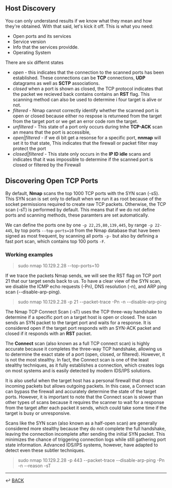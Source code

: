 ## Host Discovery

You can only understand results if we know what they mean and how they're obtained. With that said, let's kick it off. This is what you need:

* Open ports and its services 
* Service version
* Info that the services providde. 
* Operating System

There are six differnt states

* *open* - this indicates that the connection to the scanned ports has been established. These connections can be **TCP** connections, **UDP** datagrams as well as **SCTP** associations.
* *closed*  when a port is shown as closed, the TCP protocol indicates that the packet we recieved back contains contains an **RST** flag. This scanning method can also be used to determine i four target is alive or not.
* *filtered* - Nmap cannot correctly identify whether the scanned port is open or closed because either no respose is returneed from the target from the target port or we get an error code rom the target. 
* *unfiltered* - This state of a port only occurs during tnhe **TCP-ACK** scan an means that the port is accessible,
* *open\|filtered* - if we di bit get a resonse for a specific port, **nnmap** will set it to that state, This indicates that the firewall or packet filter may protect the port
* *closed\|filtered* - This state only occurs in the **IP ID idle** scans and indicates that it was impossible to determine if the scanned port is closed or filtered by the Firewall

## Discovering Open TCP Ports

By default, **Nmap** scans the top 1000 TCP ports with the SYN scan (-sS). This SYN scan is set only to default when we run it as root because of the socket permissions required to create raw TCP packets. Otherwise, the TCP scan (-sT) is performed by default. This means that if we do not define ports and scanning methods, these paramters are set automatically.

We can define the ports one by one ```-p 22,25,80,139,445```, by range ```-p 22-445```, by top ports ```--top-ports=10``` from the Nmap database that have been signed as most frequent, by scanning all ports ```-p-``` but also by defining a fast port scan, which contains top 100 ports ```-F```.

### Working examples

> sudo nmap 10.129.2.28 --top-ports=10 

If we trace the packets Nmap sends, we will see the RST flag on TCP port 21 that our target sends back to us. To have a clear view of the SYN scan, we disable the ICMP echo requests (-Pn), DNS resolution (-n), and ARP ping scan (--disable-arp-ping).

> sudo nmap 10.129.2.28 -p 21 --packet-trace -Pn -n --disable-arp-ping

The Nmap TCP Connect Scan (-sT) uses the TCP three-way handshake to determine if a specific port on a target host is open or closed. The scan sends an SYN packet to the target port and waits for a response. It is considered open if the target port responds with an SYN-ACK packet and closed if it responds with an **RST** packet.

The **Connect** scan (also known as a full TCP connect scan) is highly accurate because it completes the three-way TCP handshake, allowing us to determine the exact state of a port (open, closed, or filtered). However, it is not the most stealthy. In fact, the Connect scan is one of the least stealthy techniques, as it fully establishes a connection, which creates logs on most systems and is easily detected by modern IDS/IPS solutions.

It is also useful when the target host has a personal firewall that drops incoming packets but allows outgoing packets. In this case, a Connect scan can bypass the firewall and accurately determine the state of the target ports. However, it is important to note that the Connect scan is slower than other types of scans because it requires the scanner to wait for a response from the target after each packet it sends, which could take some time if the target is busy or unresponsive.

Scans like the SYN scan (also known as a half-open scan) are generally considered more stealthy because they do not complete the full handshake, leaving the connection incomplete after sending the initial SYN packet. This minimizes the chance of triggering connection logs while still gathering port state information. Advanced IDS/IPS systems, however, have adapted to detect even these subtler techniques.

> sudo nmap 10.129.2.28 -p 443 --packet-trace --disable-arp-ping -Pn -n --reason -sT 


---

↩️ [BACK](./README.md)

